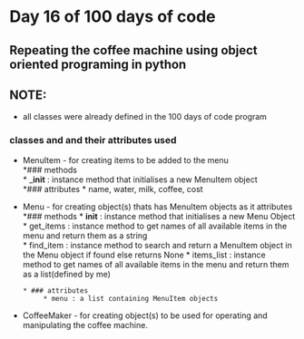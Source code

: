# Day 16 of 100 days of code


## Repeating the coffee machine using object oriented programing in python
  
## NOTE:
- all classes were already defined in the 100 days of code program


### classes and and their attributes used  
* MenuItem - for creating items to be added to the menu  
	  *### methods  
	       * ___init__ : instance method that initialises a new MenuItem object  
	  *### attributes
	       * name, water, milk, coffee, cost

* Menu - for creating object(s) thats has MenuItem objects as it attributes
      *### methods
      	   * __init__ : instance method that initialises a new Menu Object  
	   * get_items : instance method to get names of all available items in the menu and return them as a string  
	   * find_item : instance method to search and return a MenuItem object in the Menu object if found else returns None
	   * items_list : instance method to get names of all available items in the menu and return them as a list(defined by me)

      * ### attributes
      	   * menu : a list containing MenuItem objects
      	   
	   
* CoffeeMaker - for creating object(s) to be used for operating and manipulating the coffee machine. 
	   